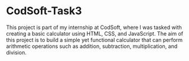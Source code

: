 # CodSoft-Task3
This project is part of my internship at CodSoft, where I was tasked with creating a basic calculator using HTML, CSS, and JavaScript. The aim of this project is to build a simple yet functional calculator that can perform arithmetic operations such as addition, subtraction, multiplication, and division.
